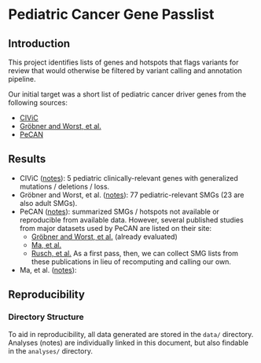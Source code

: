 # Pediatric Cancer Gene Passlist

## Introduction

This project identifies lists of genes and hotspots that flags variants for review
that would otherwise be filtered by variant calling and annotation pipeline.

Our initial target was a short list of pediatric cancer driver genes from the following sources:
-  [CIViC](https://civicdb.org/home)
-  [Gröbner and Worst, et al.](https://doi.org/10.1038/nature25480)
-  [PeCAN](https://pecan.stjude.cloud/)
  
## Results
- CIViC ([notes](analyses/CIViC/notes.md)): 5 pediatric clinically-relevant genes with 
  generalized mutations / deletions / loss.
- Gröbner and Worst, et al. ([notes](analyses/Grobner_and_Worst_2018/notes.md)): 
  77 pediatric-relevant SMGs (23 are also adult SMGs).
- PeCAN ([notes](analyses/PeCAN/notes.md)): summarized SMGs / hotspots not available or reproducible 
  from available data. However, several published studies from major datasets used by PeCAN are listed on 
  their site:
  - [Gröbner and Worst, et al.](https://doi.org/10.1038/nature25480) (already evaluated)
  - [Ma, et al.](https://doi.org/10.1038/nature25795)
  - [Rusch, et al.](https://doi.org/10.1038/s41467-018-06485-7)
  As a first pass, then, we can collect SMG lists from these publications in lieu of recomputing and 
  calling our own.
- Ma, et al. ([notes](analyses/Ma_2018/notes.md)): 
  
## Reproducibility

### Directory Structure
To aid in reproducibility, all data generated are stored in 
the `data/` directory. Analyses (notes) are individually
linked in this document, but also findable in the `analyses/` directory.

